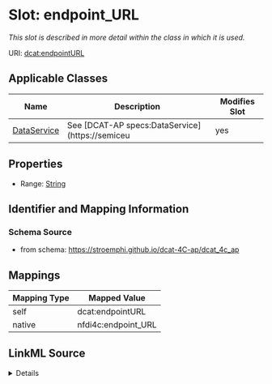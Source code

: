 

# Slot: endpoint_URL


_This slot is described in more detail within the class in which it is used._





URI: [dcat:endpointURL](http://www.w3.org/ns/dcat#endpointURL)



<!-- no inheritance hierarchy -->





## Applicable Classes

| Name | Description | Modifies Slot |
| --- | --- | --- |
| [DataService](DataService.md) | See [DCAT-AP specs:DataService](https://semiceu |  yes  |







## Properties

* Range: [String](String.md)





## Identifier and Mapping Information







### Schema Source


* from schema: https://stroemphi.github.io/dcat-4C-ap/dcat_4c_ap




## Mappings

| Mapping Type | Mapped Value |
| ---  | ---  |
| self | dcat:endpointURL |
| native | nfdi4c:endpoint_URL |




## LinkML Source

<details>
```yaml
name: endpoint_URL
description: This slot is described in more detail within the class in which it is
  used.
from_schema: https://stroemphi.github.io/dcat-4C-ap/dcat_4c_ap
rank: 1000
slot_uri: dcat:endpointURL
alias: endpoint_URL
domain_of:
- DataService
range: string

```
</details>